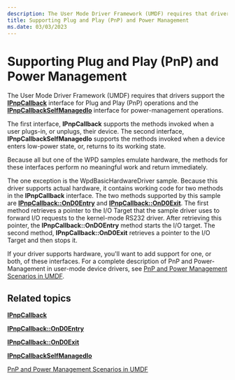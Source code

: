 ```yaml
---
description: The User Mode Driver Framework (UMDF) requires that drivers support the IPnpCallback interface for Plug and Play (PnP) operations and the IPnpCallbackSelfManagedIo interface for power-management operations.
title: Supporting Plug and Play (PnP) and Power Management
ms.date: 03/03/2023
---
```


# Supporting Plug and Play (PnP) and Power Management


The User Mode Driver Framework (UMDF) requires that drivers support the [**IPnpCallback**](/windows-hardware/drivers/ddi/wudfddi/nn-wudfddi-ipnpcallback) interface for Plug and Play (PnP) operations and the [**IPnpCallbackSelfManagedIo**](/windows-hardware/drivers/ddi/wudfddi/nn-wudfddi-ipnpcallbackselfmanagedio) interface for power-management operations.

The first interface, **IPnpCallback** supports the methods invoked when a user plugs-in, or unplugs, their device. The second interface, **IPnpCallbackSelfManagedIo** supports the methods invoked when a device enters low-power state, or, returns to its working state.

Because all but one of the WPD samples emulate hardware, the methods for these interfaces perform no meaningful work and return immediately.

The one exception is the WpdBasicHardwareDriver sample. Because this driver supports actual hardware, it contains working code for two methods in the **IPnpCallback** interface. The two methods supported by this sample are [**IPnpCallback::OnD0Entry**](/windows-hardware/drivers/ddi/wudfddi/nf-wudfddi-ipnpcallback-ond0entry) and [**IPnpCallback::OnD0Exit**](/windows-hardware/drivers/ddi/wudfddi/nf-wudfddi-ipnpcallback-ond0exit). The first method retrieves a pointer to the I/O Target that the sample driver uses to forward I/O requests to the kernel-mode RS232 driver. After retrieving this pointer, the **IPnpCallback::OnDOEntry** method starts the I/O target. The second method, **IPnpCallback::OnD0Exit** retrieves a pointer to the I/O Target and then stops it.

If your driver supports hardware, you'll want to add support for one, or both, of these interfaces. For a complete description of PnP and Power-Management in user-mode device drivers, see [PnP and Power Management Scenarios in UMDF](../wdf/pnp-and-power-management-scenarios-in-umdf.md).

## <span id="related_topics"></span>Related topics


[**IPnpCallback**](/windows-hardware/drivers/ddi/wudfddi/nn-wudfddi-ipnpcallback)

[**IPnpCallback::OnD0Entry**](/windows-hardware/drivers/ddi/wudfddi/nf-wudfddi-ipnpcallback-ond0entry)

[**IPnpCallback::OnD0Exit**](/windows-hardware/drivers/ddi/wudfddi/nf-wudfddi-ipnpcallback-ond0exit)

[**IPnpCallbackSelfManagedIo**](/windows-hardware/drivers/ddi/wudfddi/nn-wudfddi-ipnpcallbackselfmanagedio)

[PnP and Power Management Scenarios in UMDF](../wdf/pnp-and-power-management-scenarios-in-umdf.md)

 

